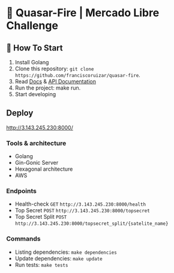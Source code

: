 # 🚀 Quasar-Fire | Mercado Libre Challenge

## 🏁 How To Start

1. Install Golang
2. Clone this repository: `git clone https://github.com/franciscoruizar/quasar-fire`.
3. Read [Docs](https://github.com/franciscoruizar/quasar-fire/blob/main/docs/docs.md) & [API Documentation](https://www.getpostman.com/collections/c4b85391c568e6e273f2)
4. Run the project: make run.
5. Start developing

## Deploy

http://3.143.245.230:8000/

### Tools & architecture
- Golang
- Gin-Gonic Server
- Hexagonal architecture
- AWS

### Endpoints
- Health-check       `GET` `http://3.143.245.230:8000/health`
- Top Secret         `POST` `http://3.143.245.230:8000/topsecret`
- Top Secret Split   `POST` `http://3.143.245.230:8000/topsecret_split/{satelite_name}`


### Commands

- Listing dependencies: `make dependencies`
- Update dependencies: `make update`
- Run tests: `make tests`
